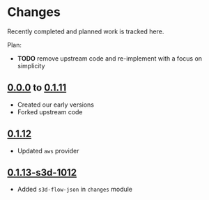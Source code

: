 # Changes
Recently completed and planned work is tracked here.

Plan:
- **TODO** remove upstream code and re-implement with a focus on simplicity

## [0.0.0](.) to [0.1.11](.)
- Created our early versions
- Forked upstream code

## [0.1.12](.)
- Updated `aws` provider

## [0.1.13-s3d-1012](.)
- Added `s3d-flow-json` in `changes` module
